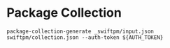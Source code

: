 # Package Collection

```
package-collection-generate _swiftpm/input.json swiftpm/collection.json --auth-token ${AUTH_TOKEN}
```
